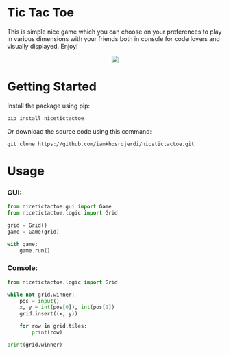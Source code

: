 

Tic Tac Toe
===============
This is simple nice game which you can choose on your preferences to play in various dimensions with your friends both in console for code lovers and visually displayed. Enjoy! 

<p align="center">
  <img src="/nicetictactoe.png">
</p>

Getting Started
====
Install the package using pip:
```bash
pip install nicetictactoe
```
Or download the source code using this command:

    git clone https://github.com/iamkhosrojerdi/nicetictactoe.git

Usage
====
### GUI:

```python
from nicetictactoe.gui import Game
from nicetictactoe.logic import Grid

grid = Grid()
game = Game(grid)

with game:
    game.run()
```

### Console:
```python
from nicetictactoe.logic import Grid

while not grid.winner:
    pos = input()
    x, y = int(pos[0]), int(pos[1])
    grid.insert((x, y))

    for row in grid.tiles:
        print(row)

print(grid.winner)
```